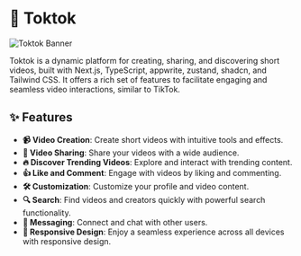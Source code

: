 # 🎥 Toktok
<img src="https://github.com/user-attachments/assets/da25c223-0dd2-402f-bf33-0dc92db9174d" alt="Toktok Banner">

Toktok is a dynamic platform for creating, sharing, and discovering short videos, built with Next.js, TypeScript, appwrite, zustand, shadcn, and Tailwind CSS. It offers a rich set of features to facilitate engaging and seamless video interactions, similar to TikTok.

## ✨ Features

- **📹 Video Creation**: Create short videos with intuitive tools and effects.
- **🔗 Video Sharing**: Share your videos with a wide audience.
- **🔥 Discover Trending Videos**: Explore and interact with trending content.
- **👍 Like and Comment**: Engage with videos by liking and commenting.
- **🛠️ Customization**: Customize your profile and video content.
- **🔍 Search**: Find videos and creators quickly with powerful search functionality.
- **💬 Messaging**: Connect and chat with other users.
- **📱 Responsive Design**: Enjoy a seamless experience across all devices with responsive design.
